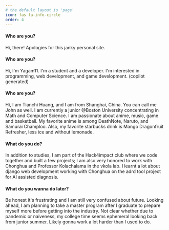 ```yaml
---
# the default layout is 'page'
icon: fas fa-info-circle
order: 4
---
```


<!-- > Add Markdown syntax content to file `_tabs/about.md`{: .filepath } and it will show up on this page.
{: .prompt-tip } -->

<h4>Who are you?</h4>
<p>Hi, there! Apologies for this janky personal site.</p>

<h4>Who are you?</h4>
<p>Hi, I'm Yagam11. I'm a student and a developer. I'm interested in programming, web development, and game development. (copilot generated)</p>

<h4>Who are you?</h4>
<p>Hi, I am Tianchi Huang, and I am from Shanghai, China. You can call me John as well. I am currently a junior @Boston University concentrating in Math and Computer Science. I am passionate about anime, music, game and basketball. My favorite anime is among DeathNote, Naruto, and Samurai Champloo. Also, my favorite starbucks drink is Mango Dragonfruit Refresher, less ice and without lemonade.</p>

<h4>What do you do?</h4>
<p>In addition to studies, I am part of the Hack4impact club where we code together and built a few projects; I am also very honored to work with Chonghua and Professor Kolachalama in the vkola lab. I learnt a lot about django web development working with Chonghua on the adrd tool project for AI assisted diagnosis.</p>

<h4>What do you wanna do later?</h4>
<p>Be honest it's frustrating and I am still very confused about future. Looking ahead, I am planning to take a master program after I graduate to prepare myself more before getting into the industry. Not clear whether due to pandemic or naiveness, my college time seems ephemeral looking back from junior summer. Likely gonna work a lot harder than I used to do.</p>